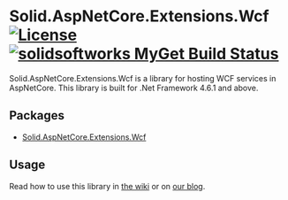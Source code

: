 # Solid.AspNetCore.Extensions.Wcf [![License](https://img.shields.io/github/license/mashape/apistatus.svg)](https://en.wikipedia.org/wiki/MIT_License) [![solidsoftworks MyGet Build Status](https://www.myget.org/BuildSource/Badge/solidsoftworks?identifier=b546d520-9ccc-4fe8-9f5f-7ad3141cd94b)](https://www.myget.org/)

Solid.AspNetCore.Extensions.Wcf is a library for hosting WCF services in AspNetCore. This library is built for .Net Framework 4.6.1 and above.

## Packages
* [Solid.AspNetCore.Extensions.Wcf](https://www.nuget.org/packages/Solid.AspNetCore.Extensions.Wcf)

## Usage
Read how to use this library in [the wiki](https://github.com/SOLIDSoftworks/Solid.AspNetCore.Extensions.Wcf/wiki) or on [our blog](https://solidsoft.works/tag/solid-aspnetcore-extensions-wcf/).
